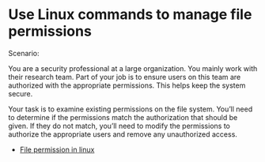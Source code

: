 # Use Linux commands to manage file permissions
<p>Scenario:</p>
<p> You are a security professional at a large organization. You mainly work with their research team. Part of your job is to ensure users on this team are authorized with the appropriate permissions. This helps keep the system secure. 

Your task is to examine existing permissions on the file system. You’ll need to determine if the permissions match the authorization that should be given. If they do not match, you’ll need to modify the permissions to authorize the appropriate users and remove any unauthorized access.</p>
- [File permission in linux](https://docs.google.com/document/d/1YNNbn1_-2kiEnY6PD4OhFEpciGJ-HoYZ14PNHx4I4JE/edit?usp=sharing)

  
